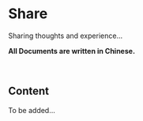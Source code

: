 # Share
Sharing thoughts and experience...

**All Documents are written in Chinese.**

</br>

## Content

To be added...
